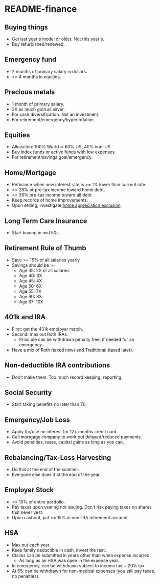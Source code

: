 # README-finance

## Buying things
* Get last year's model or older. Not this year's.
* Buy refurbished/renewed.

## Emergency fund

* 2 months of primary salary in dollars.
* &gt;= 4 months in equities.

## Precious metals

* 1 month of primary salary.
* 2X as much gold as silver.
* For cash diversification. Not an investment.
* For retirement/emergency/hyperinflation.

## Equities

* Allocation: 100% World &cong; 60% US, 40% non-US.
* Buy index funds or active funds with low expenses.
* For retirement/savings goal/emergency.

## Home/Mortgage

* Refinance when new interest rate is &gt;= 1% lower than current rate.
* &lt;= 28% of pre-tax income toward home debt.
* &lt;= 36% pre-tax income toward all debt.
* Keep records of home improvements.
* Upon selling, investigate [home appreciation exclusion](https://wallethacks.com/selling-home-capital-gains-exclusion/).

## Long Term Care Insurance

* Start buying in mid 50s.

## Retirement Rule of Thumb
* Save &gt;= 15% of all salaries yearly
* Savings should be &gt;=
  * Age 35: 2X of all salaries
  * Age 40: 3X
  * Age 45: 4X
  * Age 50: 6X
  * Age 55: 7X
  * Age 60: 8X
  * Age 67: 10X

## 401k and IRA

* First: get the 401k employer match.
* Second: max out Roth IRAs.
  * Principle can be withdrawn penalty free, if needed for an emergency.
* Have a mix of Roth (taxed now) and Traditional (taxed later).

## Non-deductible IRA contributions

* Don't make them. Too much record keeping, reporting.

## Social Security

* Start taking benefits no later than 70.

## Emergency/Job Loss

* Apply for/use no interest for 12+ months credit card.
* Call mortgage company to work out delayed/reduced payments.
* Avoid penalties, taxes, capital gains as long as you can.

## Rebalancing/Tax-Loss Harvesting

* Do this at the end of the summer.
* Everyone else does it at the end of the year.

## Employer Stock

* &lt;= 10% of entire portfolio.
* Pay taxes upon vesting not issuing. Don't risk paying taxes on shares that never vest.
* Upon cashout, put &gt;= 15% in non-IRA retirement account.

## HSA

* Max out each year.
* Keep family deductible in cash, invest the rest.
* Claims can be submitted in years other than when expense incurred.
  * As long as an HSA was open in the expense year.
* In emergency, can be withdrawn subject to income tax + 20% tax.
* At 65, can be withdrawn for non-medical expenses (you still pay taxes, no penalties).

